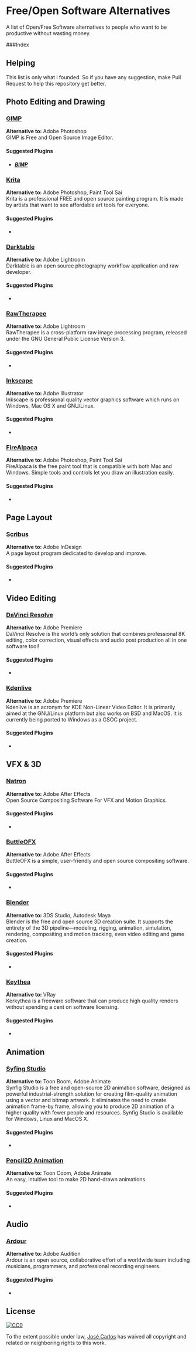 # Free/Open Software Alternatives
A list of Open/Free Software alternatives to people who want to be productive without wasting money.

###Index
[]()

## Helping
This list is only what i founded. So if you have any suggestion, make Pull Request to help this repository get better.

## Photo Editing and Drawing
### [GIMP](https://www.gimp.org/)
**Alternative to:** Adobe Photoshop  
GIMP is Free and Open Source Image Editor.

#### **Suggested Plugins**
* ##### [BIMP](https://alessandrofrancesconi.it/projects/bimp/)

### [Krita](https://krita.org/en/)
**Alternative to:** Adobe Photoshop, Paint Tool Sai  
Krita is a professional FREE and open source painting program. It is made by artists that want to see affordable art tools for everyone.
#### **Suggested Plugins**
- 

### [Darktable](https://www.darktable.org/)
**Alternative to:** Adobe Lightroom  
Darktable is an open source photography workflow application and raw developer.

#### **Suggested Plugins**
- 

### [RawTherapee](https://rawtherapee.com/)
**Alternative to:** Adobe Lightroom  
RawTherapee is a cross-platform raw image processing program, released under the GNU General Public License Version 3. 

#### **Suggested Plugins**
- 

### [Inkscape](https://inkscape.org/)
**Alternative to:** Adobe Illustrator  
Inkscape is professional quality vector graphics software which runs on Windows, Mac OS X and GNU/Linux.
#### **Suggested Plugins**
- 

### [FireAlpaca](https://firealpaca.com/)
**Alternative to:** Adobe Photoshop, Paint Tool Sai  
FireAlpaca is the free paint tool that is compatible with both Mac and Windows.
Simple tools and controls let you draw an illustration easily.
#### **Suggested Plugins**
- 

## Page Layout
### [Scribus](https://www.scribus.net/)
**Alternative to:** Adobe InDesign  
A page layout program dedicated to develop and improve.
#### **Suggested Plugins**
-

## Video Editing 
### [DaVinci Resolve](https://www.blackmagicdesign.com/products/davinciresolve/)
**Alternative to:** Adobe Premiere  
DaVinci Resolve is the world’s only solution that combines professional 8K editing, color correction, visual effects and audio post production all in one software tool! 
#### **Suggested Plugins**
-

### [Kdenlive](https://kdenlive.org/en/)
**Alternative to:** Adobe Premiere  
Kdenlive is an acronym for KDE Non-Linear Video Editor. It is primarily aimed at the GNU/Linux platform but also works on BSD and MacOS. It is currently being ported to Windows as a GSOC project.
#### **Suggested Plugins**
-

## VFX & 3D 
### [Natron](https://natrongithub.github.io/)
**Alternative to:** Adobe After Effects  
Open Source Compositing Software For VFX and Motion Graphics. 
#### **Suggested Plugins**
-

### [ButtleOFX](https://buttleofx.wordpress.com/)
**Alternative to:** Adobe After Effects  
ButtleOFX is a simple, user-friendly and open source compositing software. 
#### **Suggested Plugins**
-

### [Blender](https://natrongithub.github.io/)
**Alternative to:** 3DS Studio, Autodesk Maya  
Blender is the free and open source 3D creation suite. It supports the entirety of the 3D pipeline—modeling, rigging, animation, simulation, rendering, compositing and motion tracking, even video editing and game creation.
#### **Suggested Plugins**
-

### [Keythea](http://www.kerkythea.net/cms/)
**Alternative to:** VRay  
Kerkythea is a freeware software that can produce high quality renders without spending a cent on software licensing.
#### **Suggested Plugins**
-

## Animation 
### [Syfing Studio](https://www.synfig.org/)
**Alternative to:** Toon Boom, Adobe Animate  
Synfig Studio is a free and open-source 2D animation software, designed as powerful industrial-strength solution for creating film-quality animation using a vector and bitmap artwork. It eliminates the need to create animation frame-by frame, allowing you to produce 2D animation of a higher quality with fewer people and resources. Synfig Studio is available for Windows, Linux and MacOS X.
#### **Suggested Plugins**
-

### [Pencil2D Animation](https://www.synfig.org/)
**Alternative to:** Toon Coom, Adobe Animate  
An easy, intuitive tool to make 2D hand-drawn animations.
#### **Suggested Plugins**
-

## Audio 
### [Ardour](https://ardour.org/)
**Alternative to:** Adobe Audition  
Ardour is an open source, collaborative effort of a worldwide team including musicians, programmers, and professional recording engineers. 
#### **Suggested Plugins**
-

## License

[![CC0](http://mirrors.creativecommons.org/presskit/buttons/88x31/svg/cc-zero.svg)](https://creativecommons.org/publicdomain/zero/1.0/)

To the extent possible under law, [José Carlos](https://github.com/JKFher) has waived all copyright and related or neighboring rights to this work.
 
